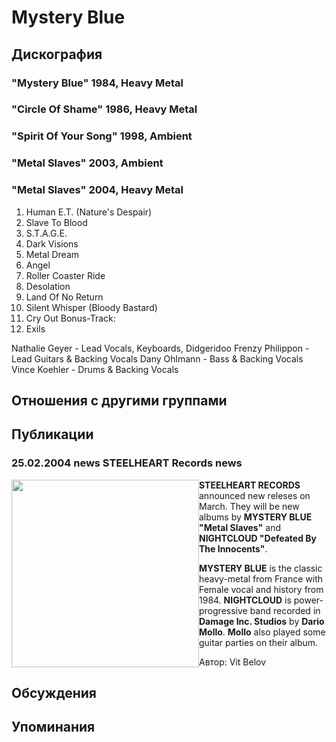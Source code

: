 # Mystery Blue



## Дискография

### "Mystery Blue" 1984, Heavy Metal



### "Circle Of Shame" 1986, Heavy Metal



### "Spirit Of Your Song" 1998, Ambient



### "Metal Slaves" 2003, Ambient



### "Metal Slaves" 2004, Heavy Metal

1. Human E.T. (Nature's Despair)
2. Slave To Blood   
3. S.T.A.G.E.
4. Dark Visions   
5. Metal Dream   
6. Angel   
7. Roller Coaster Ride
8. Desolation   
9. Land Of No Return   
10. Silent Whisper (Bloody Bastard)   
11. Cry Out
Bonus-Track:
12. Exils

Nathalie Geyer - Lead Vocals, Keyboards, Didgeridoo
Frenzy Philippon - Lead Guitars & Backing Vocals
Dany Ohlmann - Bass & Backing Vocals
Vince Koehler - Drums & Backing Vocals


## Отношения с другими группами


## Публикации

### 25.02.2004 news STEELHEART Records news

<P><B><IMG height=300 alt="" hspace=0 src="/images/news/2004.02/6089.jpg" width=300 align="left" border=0>STEELHEART RECORDS</B> announced new releses on March. They will be new albums by <B>MYSTERY BLUE "Metal Slaves"</B>&nbsp;and <B>NIGHTCLOUD "Defeated By The Innocents"</B>.</P>
<P><B>MYSTERY BLUE</B> is the classic heavy-metal from France with Female vocal and history from 1984. <B>NIGHTCLOUD</B> is power-progressive band recorded in <B>Damage Inc. Studios</B> by <B>Dario Mollo</B>. <B>Mollo</B> also played some guitar parties on their album.</P>
Автор: Vit Belov


## Обсуждения


## Упоминания

